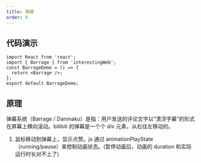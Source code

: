 ```yaml
---
title: 弹幕
order: 9
---
```


## 代码演示

```tsx
import React from 'react';
import { Barrage } from 'interestingWeb';
const BarrageDemo = () => {
  return <Barrage />;
};
export default BarrageDemo;
```

## 原理

弹幕系统（Barrage / Danmaku）是指：用户发送的评论文字以“漂浮字幕”的形式在屏幕上横向滚动。bilibili 的弹幕是一个个 div 元素，从右往左移动的。

1. 鼠标移动到弹幕上，显示点赞。js 通过 animationPlayState（running/pause）来控制动画状态。(暂停动画后，动画的 duration 和实际运行时长对不上了)
